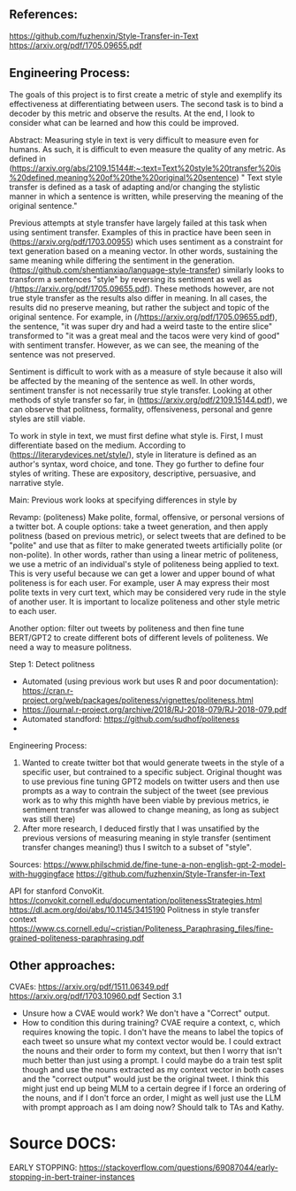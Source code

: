 ## References:
https://github.com/fuzhenxin/Style-Transfer-in-Text
https://arxiv.org/pdf/1705.09655.pdf


## Engineering Process:
The goals of this project is to first create a metric of style and exemplify its effectiveness at differentiating between users. The second task is to bind a decoder by this metric and observe the results. At the end, I look to consider what can be learned and how this could be improved.

Abstract:
Measuring style in text is very difficult to measure even for humans. As such, it is difficult to even measure the quality of any metric. As defined in (https://arxiv.org/abs/2109.15144#:~:text=Text%20style%20transfer%20is%20defined,meaning%20of%20the%20original%20sentence) " Text style transfer is defined as a task of adapting and/or changing the stylistic manner in which a sentence is written, while preserving the meaning of the original sentence."

Previous attempts at style transfer have largely failed at this task when using sentiment transfer.
Examples of this in practice have been seen in (https://arxiv.org/pdf/1703.00955) which uses sentiment as a constraint for text generation based on a meaning vector. In other words, sustaining the same meaning while differing the sentiment in the generation. (https://github.com/shentianxiao/language-style-transfer) similarly looks to transform a sentences "style" by reversing its sentiment as well as (/https://arxiv.org/pdf/1705.09655.pdf). These methods however, are not true style transfer as the results also differ in meaning. In all cases, the results did no preserve meaning, but rather the subject and topic of the original sentence. For example, in (/https://arxiv.org/pdf/1705.09655.pdf), the sentence, "it was super dry and had a weird taste to the entire slice" transformed to "it was a great meal and the tacos were very kind of good" with sentiment transfer. However, as we can see, the meaning of the sentence was not preserved. 

Sentiment is difficult to work with as a measure of style because it also will be affected by the meaning of the sentence as well. In other words, sentiment transfer is not necessarily true style transfer. Looking at other methods of style transfer so far, in (https://arxiv.org/pdf/2109.15144.pdf), we can observe that politness, formality, offensiveness, personal and genre styles are still viable. 


To work in style in text, we must first define what style is. First, I must differentiate based on the medium. According to (https://literarydevices.net/style/), style in literature is defined as an author's syntax, word choice, and tone. They go further to define four styles of writing. These are expository, descriptive, persuasive, and narrative style. 

Main:
Previous work looks at specifying differences in style by 

Revamp: (politeness)
Make polite, formal, offensive, or personal versions of a twitter bot. A couple options: take a tweet generation, and then apply politness (based on previous metric), or select tweets that are defined to be "polite" and use that as filter to make generated tweets artificially polite (or non-polite). In other words, rather than using a linear metric of politeness, we use a metric of an individual's style of politeness being applied to text. This is very useful because we can get a lower and upper bound of what politeness is for each user. For example, user A may express their most polite texts in very curt text, which may be considered very rude in the style of another user. It is important to localize politeness and other style metric to each user.

Another option: filter out tweets by politeness and then fine tune BERT/GPT2 to create different bots of different levels of politeness.
We need a way to measure politness.

Step 1: Detect politness
- Automated (using previous work but uses R and poor documentation): https://cran.r-project.org/web/packages/politeness/vignettes/politeness.html
- https://journal.r-project.org/archive/2018/RJ-2018-079/RJ-2018-079.pdf
- Automated standford: https://github.com/sudhof/politeness
- 



Engineering Process:
1. Wanted to create twitter bot that would generate tweets in the style of a specific user, but contrained to a specific subject. Original thought was to use previous fine tuning GPT2 models on twitter users and then use prompts as a way to contrain the subject of the tweet (see previous work as to why this mighth have been viable by previous metrics, ie sentiment transfer was allowed to change meaning, as long as subject was still there)
2. After more research, I deduced firstly that I was unsatified by the previous versions of measuring meaning in style transfer (sentiment transfer changes meaning!) thus I switch to a subset of "style". 


Sources: 
https://www.philschmid.de/fine-tune-a-non-english-gpt-2-model-with-huggingface
https://github.com/fuzhenxin/Style-Transfer-in-Text

API for stanford ConvoKit.
https://convokit.cornell.edu/documentation/politenessStrategies.html
https://dl.acm.org/doi/abs/10.1145/3415190
Politness in style transfer context
https://www.cs.cornell.edu/~cristian/Politeness_Paraphrasing_files/fine-grained-politeness-paraphrasing.pdf


## Other approaches:

CVAEs:
https://arxiv.org/pdf/1511.06349.pdf
https://arxiv.org/pdf/1703.10960.pdf Section 3.1
- Unsure how a CVAE would work? We don't have a "Correct" output.
- How to condition this during training? CVAE require a context, c, which requires knowing the topic. I don't have the means to label the topics of each tweet so unsure what my context vector would be. I could extract the nouns and their order to form my context, but then I worry that isn't much better than just using a prompt. I could maybe do a train test split though and use the nouns extracted as my context vector in both cases and the "correct output" would just be the original tweet. I think this might just end up being MLM to a certain degree if I force an ordering of the nouns, and if I don't force an order, I might as well just use the LLM with prompt approach as I am doing now? Should talk to TAs and Kathy.


# Source DOCS:
EARLY STOPPING: https://stackoverflow.com/questions/69087044/early-stopping-in-bert-trainer-instances


